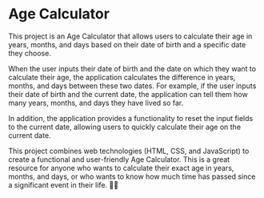 # Age Calculator
This project is an Age Calculator that allows users to calculate their age in years, months, and days based on their date of birth and a specific date they choose.

When the user inputs their date of birth and the date on which they want to calculate their age, the application calculates the difference in years, months, and days between these two dates. For example, if the user inputs their date of birth and the current date, the application can tell them how many years, months, and days they have lived so far.

In addition, the application provides a functionality to reset the input fields to the current date, allowing users to quickly calculate their age on the current date.

This project combines web technologies (HTML, CSS, and JavaScript) to create a functional and user-friendly Age Calculator. This is a great resource for anyone who wants to calculate their exact age in years, months, and days, or who wants to know how much time has passed since a significant event in their life. 📅🎂